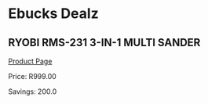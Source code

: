
# Ebucks Dealz
## RYOBI RMS-231 3-IN-1 MULTI SANDER
[Product Page](https://www.ebucks.com/web/shop/productSelected.do?prodId=1110443483&catId=336131693)

Price: R999.00

Savings: 200.0


	